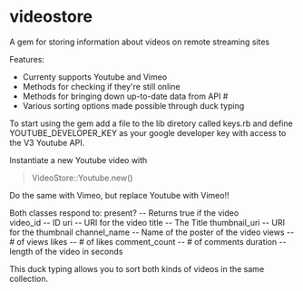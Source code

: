 videostore
==========

A gem for storing information about videos on remote streaming sites

Features:
- Currenty supports Youtube and Vimeo
- Methods for checking if they're still online
- Methods for bringing down up-to-date data from API #
- Various sorting options made possible through duck typing

To start using the gem add a file to the lib diretory called keys.rb and define 
YOUTUBE_DEVELOPER_KEY as your google developer key with access to the V3 Youtube API.

Instantiate a new Youtube video with
> VideoStore::Youtube.new(<insert youtube ID here>)

Do the same with Vimeo, but replace Youtube with Vimeo!!

Both classes respond to:
present?      -- Returns true if the video  
video_id      -- ID
uri           -- URI for the video
title         -- The Title
thumbnail_uri -- URI for the thumbnail
channel_name  -- Name of the poster of the video
views         -- # of views
likes         -- # of likes
comment_count -- # of comments
duration      -- length of the video in seconds

This duck typing allows you to sort both kinds of videos in the same collection.
